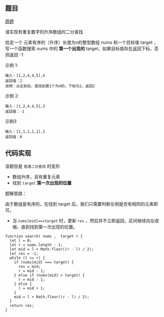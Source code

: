 ## 题目

[原题](https://www.nowcoder.com/practice/4f470d1d3b734f8aaf2afb014185b395?tpId=188&&tqId=38588&rp=1&ru=/activity/oj&qru=/ta/job-code-high-week/question-ranking)

请实现有重复数字的升序数组的二分查找

给定一个 元素有序的（升序）长度为n的整型数组 nums 和一个目标值 target ，写一个函数搜索 nums 中的 **第一个出现的** target，如果目标值存在返回下标，否则返回 -1


示例 1:

```
输入：[1,2,4,4,5],4
返回值：2
说明：从左到右，查找到第1个为4的，下标为2，返回2    
```

示例 2:

```
输入：[1,2,4,4,5],3
返回值：-1
```

示例3

```
输入：[1,1,1,1,1],1
返回值：0
```



## 代码实现

该题目是 `普通二分查找` 的变形

* 数组升序，且有重复元素
* 找到 `target` **第一次出现的位置**

题解思路：

由于数组是有序的，在找到 target 后，我们只需要判断左侧是否有相同的元素即可。

* 当 `nums[mid]===target` 时，更新 `res` ，然后并不立即返回，区间继续向左收缩，直到找到第一次出现的位置。

```
function search( nums ,  target ) {
  let l = 0;
  let r = nums.length - 1;
  let mid = l + Math.floor((r - l) / 2);
  let res = -1;
  while (l <= r) {
    if (nums[mid] === target) {
      res = mid;
      r = mid - 1;
    } else if (nums[mid] > target) {
      r = mid - 1;
    } else {
      l = mid + 1;
    }
    mid = l + Math.floor((r - l) / 2);
  }
  return res;
}
```



